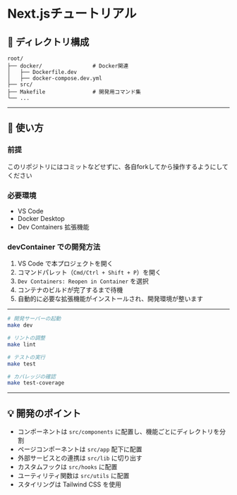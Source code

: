 # Next.jsチュートリアル

## 🧱 ディレクトリ構成

```
root/
├── docker/                # Docker関連
│   ├── Dockerfile.dev
│   ├── docker-compose.dev.yml
├── src/
├── Makefile               # 開発用コマンド集
└── ...
```

---

## 🚀 使い方
### 前提
このリポジトリにはコミットなどせずに、各自forkしてから操作するようにしてください

### 必要環境
- VS Code
- Docker Desktop
- Dev Containers 拡張機能

### devContainer での開発方法

1. VS Code で本プロジェクトを開く
2. コマンドパレット（`Cmd/Ctrl + Shift + P`）を開く
3. `Dev Containers: Reopen in Container` を選択
4. コンテナのビルドが完了するまで待機
5. 自動的に必要な拡張機能がインストールされ、開発環境が整います

---

```bash
# 開発サーバーの起動
make dev

# リントの調整
make lint

# テストの実行
make test

# カバレッジの確認
make test-coverage
```
---

## 💡 開発のポイント

- コンポーネントは `src/components` に配置し、機能ごとにディレクトリを分割
- ページコンポーネントは `src/app` 配下に配置
- 外部サービスとの連携は `src/lib` に切り出す
- カスタムフックは `src/hooks` に配置
- ユーティリティ関数は `src/utils` に配置
- スタイリングは Tailwind CSS を使用
